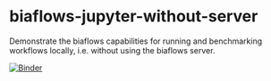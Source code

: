 # biaflows-jupyter-without-server
Demonstrate the biaflows capabilities for running and benchmarking workflows locally, i.e. without using the biaflows server.

[![Binder](https://mybinder.org/badge_logo.svg)](https://mybinder.org/v2/gh/Neubias-WG5/biaflows-jupyter-without-server.git/eb370bafa0d181b75978d788e15985c9c8056402)
